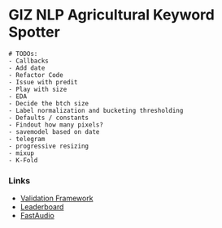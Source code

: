 # GIZ NLP Agricultural Keyword Spotter

```
# TODOs:
- Callbacks
- Add date
- Refactor Code
- Issue with predit
- Play with size
- EDA 
- Decide the btch size
- Label normalization and bucketing thresholding
- Defaults / constants
- Findout how many pixels?
- savemodel based on date
- telegram
- progressive resizing
- mixup
- K-Fold 
```

### Links
- [Validation Framework](https://docs.google.com/spreadsheets/d/1CWXUw9a8hWNQKSRLRsy1kgsLKGTGUVm_WqcDaH4R51Y/edit?usp=drive_web&ouid=106342986004158874627)
- [Leaderboard](https://zindi.africa/competitions/giz-nlp-agricultural-keyword-spotter/leaderboard)
- [FastAudio](https://fastaudio.github.io/)
